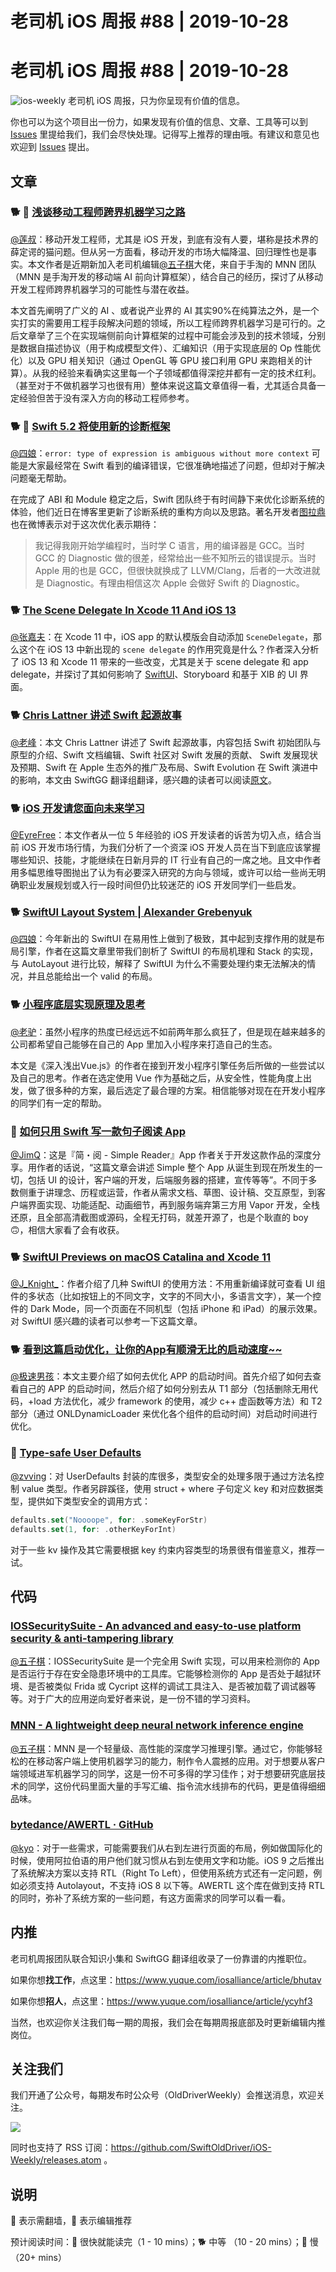 # 老司机 iOS 周报 #88 | 2019-10-28

# 老司机 iOS 周报 #88 | 2019-10-28

![ios-weekly](https://github.com/SwiftOldDriver/iOS-Weekly/blob/master/assets/ios-weekly.png?raw=true)
老司机 iOS 周报，只为你呈现有价值的信息。

你也可以为这个项目出一份力，如果发现有价值的信息、文章、工具等可以到 [Issues](https://github.com/SwiftOldDriver/iOS-Weekly/issues) 里提给我们，我们会尽快处理。记得写上推荐的理由哦。有建议和意见也欢迎到 [Issues](https://github.com/SwiftOldDriver/iOS-Weekly/issues) 提出。

## 文章

### 🐕 🌟 [浅谈移动工程师跨界机器学习之路](http://satanwoo.github.io/2019/10/27/MNN1/)

[@莲叔](https://weibo.com/aaaron7)：移动开发工程师，尤其是 iOS 开发，到底有没有人要，堪称是技术界的薛定谔的猫问题。但从另一方面看，移动开发的市场大幅降温、回归理性也是事实。本文作者是近期新加入老司机编辑[@五子棋](https://satanwoo.github.io)大佬，来自于手淘的 MNN 团队（MNN 是手淘开发的移动端 AI 前向计算框架），结合自己的经历，探讨了从移动开发工程师跨界机器学习的可能性与潜在收益。

本文首先阐明了广义的 AI 、或者说产业界的 AI 其实90%在纯算法之外，是一个实打实的需要用工程手段解决问题的领域，所以工程师跨界机器学习是可行的。之后文章举了三个在实现端侧前向计算框架的过程中可能会涉及到的技术领域，分别是数据自描述协议（用于构成模型文件）、汇编知识（用于实现底层的 Op 性能优化）以及 GPU 相关知识（通过 OpenGL 等 GPU 接口利用 GPU 来跑相关的计算）。从我的经验来看确实这里每一个子领域都值得深挖并都有一定的技术红利。（甚至对于不做机器学习也很有用）整体来说这篇文章值得一看，尤其适合具备一定经验但苦于没有深入方向的移动工程师参考。

### 🐕 🌟 [Swift 5.2 将使用新的诊断框架](https://juejin.im/post/5dac17efe51d4524d6748831)

[@四娘](https://kemchenj.github.io/)：`error: type of expression is ambiguous without more context` 可能是大家最经常在 Swift 看到的编译错误，它很准确地描述了问题，但却对于解决问题毫无帮助。

在完成了 ABI 和 Module 稳定之后，Swift 团队终于有时间静下来优化诊断系统的体验，他们近日在博客里更新了诊断系统的重构方向以及思路。著名开发者[图拉鼎](https://weibo.com/1846569133/Ic2BSxNBh)也在微博表示对于这次优化表示期待：

> 我记得我刚开始学编程时，当时学 C 语言，用的编译器是 GCC。当时 GCC 的 Diagnostic 做的很差，经常给出一些不知所云的错误提示。当时 Apple 用的也是 GCC，但很快就换成了 LLVM/Clang，后者的一大改进就是 Diagnostic。有理由相信这次 Apple 会做好 Swift 的 Diagnostic。

### 🐕 [The Scene Delegate In Xcode 11 And iOS 13](https://learnappmaking.com/scene-delegate-app-delegate-xcode-11-ios-13/?utm_campaign=iOS%2BDev%2BWeekly&utm_medium=web&utm_source=iOS%2BDev%2BWeekly%2BIssue%2B426)

[@张嘉夫](https://github.com/josephchang10)：在 Xcode 11 中，iOS app 的默认模版会自动添加 `SceneDelegate`，那么这个在 iOS 13 中新出现的 `scene delegate` 的作用究竟是什么？作者深入分析了 iOS 13 和 Xcode 11 带来的一些改变，尤其是关于 scene delegate 和 app delegate，并探讨了其如何影响了 [SwiftUI](https://learnappmaking.com/swiftui-getting-started-how-to-ios-swift/)、Storyboard 和基于 XIB 的 UI 界面。

### 🐕 [Chris Lattner 讲述 Swift 起源故事](https://juejin.im/post/5daaf962f265da5b6a16aa87)

[@老峰](https://github.com/GesanTung)：本文 Chris Lattner 讲述了 Swift 起源故事，内容包括 Swift 初始团队与原型的介绍、Swift 文档编辑、Swift 社区对 Swift 发展的贡献、 Swift 发展现状及预期、Swift 在 Apple 生态外的推广及布局、Swift Evolution 在 Swift 演进中的影响，本文由 SwiftGG 翻译组翻译，感兴趣的读者可以阅读[原文](https://oleb.net/2019/chris-lattner-swift-origins/)。

### 🐕 [iOS 开发请您面向未来学习](https://juejin.im/post/5da6d14ae51d4524b601b78a)

[@EyreFree](https://weibo.com/eyrefree777)：本文作者从一位 5 年经验的 iOS 开发读者的诉苦为切入点，结合当前 iOS 开发市场行情，为我们分析了一个资深 iOS 开发人员在当下到底应该掌握哪些知识、技能，才能继续在日新月异的 IT 行业有自己的一席之地。且文中作者用多幅思维导图抛出了认为有必要深入研究的方向与领域，或许可以给一些尚无明确职业发展规划或入行一段时间但仍比较迷茫的 iOS 开发同学们一些启发。

### 🐕 [SwiftUI Layout System | Alexander Grebenyuk](https://kean.github.io/post/swiftui-layout-system)

[@四娘](https://kemchenj.github.io/)：今年新出的 SwiftUI 在易用性上做到了极致，其中起到支撑作用的就是布局引擎，作者在这篇文章里带我们剖析了 SwiftUI 的布局机理和 Stack 的实现，与 AutoLayout 进行比较，解释了 SwiftUI 为什么不需要处理约束无法解决的情况，并且总能给出一个 valid 的布局。

### 🐕 [小程序底层实现原理及思考](https://mp.weixin.qq.com/s/T6Mcu24Cmih-E_VCUo3PEQ)

[@老驴](https://www.weibo.com/6090610445)：虽然小程序的热度已经远远不如前两年那么疯狂了，但是现在越来越多的公司都希望自己能够在自己的 App 里加入小程序来打造自己的生态。

本文是《深入浅出Vue.js》的作者在接到开发小程序引擎任务后所做的一些尝试以及自己的思考。作者在选定使用 Vue 作为基础之后，从安全性，性能角度上出发，做了很多种的方案，最后选定了最合理的方案。相信能够对现在在开发小程序的同学们有一定的帮助。

### 🐢 [如何只用 Swift 写一款句子阅读 App](https://www.iweslie.com/index.php/archives/219/)

[@JimQ](https://github.com/waz0820)：这是『简・阅 - Simple Reader』App 作者关于开发这款作品的深度分享。用作者的话说，“这篇文章会讲述 Simple 整个 App 从诞生到现在所发生的一切，包括 UI 的设计，客户端的开发，后端服务器的搭建，宣传等等”。不同于多数侧重于讲理念、历程或运营，作者从需求文档、草图、设计稿、交互原型，到客户端界面实现、功能适配、动画细节，再到服务端弃第三方用 Vapor 开发，全栈还原，且全部高清截图或源码，全程无打码，就差开源了，也是个耿直的 boy 🙃，相信大家看了会有收获。

### 🐕 [Swift​UI Previews on macOS Catalina and Xcode 11](https://nshipster.com/swiftui-previews/)

[@J_Knight_](https://github.com/knightsj)：作者介绍了几种 SwiftUI 的使用方法：不用重新编译就可查看 UI 组件的多状态（比如按钮上的不同文字，文字的不同大小，多语言文字），某一个控件的 Dark Mode，同一个页面在不同机型（包括 iPhone 和 iPad）的展示效果。对 SwiftUI 感兴趣的读者可以参考一下这篇文章。

### 🐕 [看到这篇启动优化，让你的App有顺滑无比的启动速度~~](https://juejin.im/post/5cff0ada6fb9a07edc0b4c3c)

[@极速男孩](https://github.com/ztlyyznf001)：本文主要介绍了如何去优化 APP 的启动时间。首先介绍了如何去查看自己的 APP 的启动时间，然后介绍了如何分别去从 T1 部分（包括删除无用代码，+load 方法优化，减少 framework 的使用，减少 c++ 虚函数等方法）和 T2 部分（通过 ONLDynamicLoader 来优化各个组件的启动时间）对启动时间进行优化。

### 🐎 [Type-safe User Defaults](https://danieltull.co.uk//blog/2019/10/09/type-safe-user-defaults/)

[@zvving](https://github.com/zvving)：对 UserDefaults 封装的库很多，类型安全的处理多限于通过方法名控制 value 类型。作者另辟蹊径，使用 struct + where 子句定义 key 和对应数据类型，提供如下类型安全的调用方式：

```swift
defaults.set("Noooope", for: .someKeyForStr)
defaults.set(1, for: .otherKeyForInt)
```

对于一些 kv 操作及其它需要根据 key 约束内容类型的场景很有借鉴意义，推荐一试。

## 代码

### [IOSSecuritySuite -  An advanced and easy-to-use platform security & anti-tampering library](https://github.com/securing/IOSSecuritySuite)

[@五子棋](https://satanwoo.github.io)：IOSSecuritySuite 是一个完全用 Swift 实现，可以用来检测你的 App 是否运行于存在安全隐患环境中的工具库。它能够检测你的 App 是否处于越狱环境、是否被类似 Frida 或 Cycript 这样的调试工具注入、是否被加载了调试器等等。对于广大的应用逆向爱好者来说，是一份不错的学习资料。

### [MNN -  A lightweight deep neural network inference engine](https://github.com/alibaba/MNN)

[@五子棋](https://satanwoo.github.io)：MNN 是一个轻量级、高性能的深度学习推理引擎。通过它，你能够轻松的在移动客户端上使用机器学习的能力，制作令人震撼的应用。对于想要从客户端领域进军机器学习的同学，这是一份不可多得的学习佳作；对于想要研究底层技术的同学，这份代码里面大量的手写汇编、指令流水线排布的代码，更是值得细细品味。

### [bytedance/AWERTL · GitHub](https://github.com/bytedance/AWERTL/blob/master/README.md)

[@kyo](https://github.com/KyoLi)：对于一些需求，可能需要我们从右到左进行页面的布局，例如做国际化的时候，使用阿拉伯语的用户他们就习惯从右到左使用文字和功能。iOS 9 之后推出了系统解决方案以支持 RTL（Right To Left），但使用系统方式还有一定问题，例如必须支持 Autolayout，不支持 iOS 8 以下等。AWERTL 这个库在做到支持 RTL 的同时，弥补了系统方案的一些问题，有这方面需求的同学可以看一看。

## 内推

老司机周报团队联合知识小集和 SwiftGG 翻译组收录了一份靠谱的内推职位。

如果你想**找工作**，点这里：https://www.yuque.com/iosalliance/article/bhutav

如果你想**招人**，点这里：https://www.yuque.com/iosalliance/article/ycyhf3

当然，也欢迎你关注我们每一期的周报，我们会在每期周报底部及时更新编辑内推岗位。

## 关注我们

我们开通了公众号，每期发布时公众号（OldDriverWeekly）会推送消息，欢迎关注。

![](https://github.com/SwiftOldDriver/iOS-Weekly/blob/master/assets/qrcode_for_wechat.jpg?raw=true)

同时也支持了 RSS 订阅：https://github.com/SwiftOldDriver/iOS-Weekly/releases.atom 。

## 说明

🚧 表示需翻墙，🌟 表示编辑推荐

预计阅读时间：🐎 很快就能读完（1 - 10 mins）；🐕 中等 （10 - 20 mins）；🐢 慢（20+ mins）




